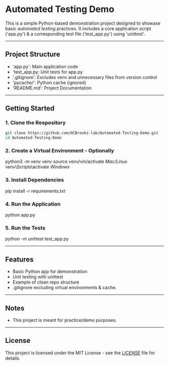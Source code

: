 # Automated Testing Demo

This is a simple Python-based demonstration project designed to showase basic *automated testing* practices. It includes a core application script ('app.py') & a corresponding test file ('test_app.py') using 'unittest'. 

---

## Project Structure
 - 'app.py': Main application code
 - 'test_app.py: Unit tests for app.py
 - '.gitignore': Excludes venv and unnecessary files from version control
 - 'pycache/': Python cache (ignored)
 - 'README.md': Project Documentation

---

## Getting Started

### 1. Clone the Respository

```bash
git clone https://github.com/HCBrooks-lab/Automated-Testing-Demo.git
cd Automated-Testing-Demo
```
### 2. Create a Virtual Environment - Optionally

python3 -m venv venv
source venv/vin/activate *Mac/Linux*
venv\Scripts\activate  *Windows*

### 3. Install Dependencies

pip install -r requirements.txt

### 4. Run the Application

python app.py

### 5. Run the Tests

python -m unittest test_app.py

---

## Features

- Basic Python app for demonstration
- Unit testing with unittest
- Example of clean repo structure
- .gitignore excluding virtual environments & cache.

---

## Notes

- This project is meant for practice/demo purposes.

---

## License

This project is licensed under the MIT License - see the [LICENSE](LICENSE) file for details. 
